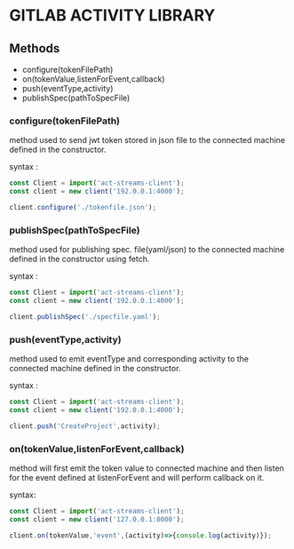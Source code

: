 # GITLAB ACTIVITY LIBRARY

## Methods
- configure(tokenFilePath)
- on(tokenValue,listenForEvent,callback)
- push(eventType,activity)
- publishSpec(pathToSpecFile)

### configure(tokenFilePath)

method used to send jwt token stored in json file to the connected machine defined in the constructor.

syntax :

```javascript
const Client = import('act-streams-client');
const client = new client('192.0.0.1:4000');

client.configure('./tokenfile.json');
```

### publishSpec(pathToSpecFile)

method used for publishing spec. file(yaml/json) to the connected machine defined in the constructor using fetch.

syntax :

```javascript
const Client = import('act-streams-client');
const client = new client('192.0.0.1:4000');

client.publishSpec('./specfile.yaml');
```

### push(eventType,activity)

method used to emit eventType and corresponding activity to the connected machine defined in the constructor.

syntax :

```javascript
const Client = import('act-streams-client');
const client = new client('192.0.0.1:4000');

client.push('CreateProject',activity);
```

### on(tokenValue,listenForEvent,callback)

method will first emit the token value to connected machine and then listen for the event defined at listenForEvent and will perform callback on it.

syntax:

```javascript
const Client = import('act-streams-client');
const client = new client('127.0.0.1:8000');

client.on(tokenValue,'event',(activity)=>{console.log(activity)});
```